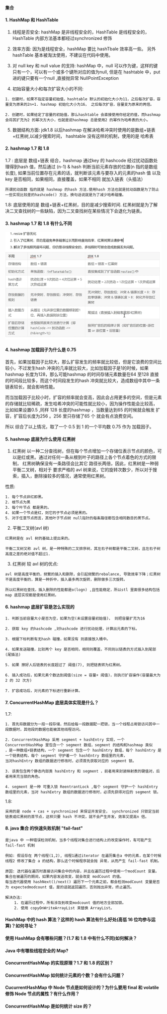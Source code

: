 #### 集合

#### 1. HashMap 和 HashTable 

   1. 线程是否安全: hashMap 是非线程安全的，HashTable 是线程安全的，HashTable 内部方法基本都经过synchronized 修饰

   2. 效率方面: 因为是线程安全，hashMap 要比 hashTbale 效率高一些。 另外hashTable 基本被淘汰使用，不建议在代码中使用。 

   3. 对 null key 和 null value 的支持: hashMap 中，null 可以作为键，这样的键只有一个，可以有一个或多个键所对应的值为null, 但是在 
    hashtable 中，put 进的键只要有一个null ,直接抛异常 NullPointException
      
   4. 初始容量大小和每次扩容大小的不同: 
    
    1. 创建时，如果不指定容量初始值，hashtable 默认的初始化大小为11，之后每次扩容，容量变为原来的2n+1. hashmap 初始化大小为16， 之后每次扩容，容量变为原来的两倍。 

    2. 创建时，如果给定了容量的初始值，那么hashtable 会直接使用你给定的值，而hashmap 会将其扩充为2 的幂次方大小，也就是说hashmap 总是使用2 的幂作为哈希表的大小。 

   5. 数据结构方面: jdk1.8 以后hashmap 在解决哈希冲突时使用的是数组+链表+红黑树,以减少搜索时间， hashtable 没有这样的机制，使用的是 哈希表

#### 2. hashmap 1.7 和 1.8 

   1.7 : 底层是 数组+链表 结合，hashmap 通过key 的 hashcode 经过扰动函数处理得到hash 值，然后通过 (n-1) & hash 判断当前元素存放的位置(n 指的是数组长度), 
    如果当前位置存在元素的话，就判断该元素与要存入的元素的hash 值 以及key 是否相同，如果相同，直接覆盖，如果不相同 就加入链表（头插法）
    
    所谓扰动函数 指的就是 hashmap 的hash 方法.使用hash 方法也就是扰动函数是为了防止一些实现比较差的hashcode() 方法，换句话说就是为了减少哈希碰撞。 

   1.8: 底层使用的是 数组+链表+红黑树，目的是减少搜索时间. 红黑树就是为了解决二叉查找树的一些缺陷，因为二叉查找树在某些情况下会退化为链表。

#### 3. hashmap 1.7 和 1.8 有什么不同

![](interview.assets/hashmap版本区别.png)

#### 4. hashmap 加载因子为什么是 0.75 

   首先，如果加载因子比较大，那么扩容发生的频率就比较低，但是它浪费的空间比较小，不过发生hash 冲突的几率就比较大，比如加载因子是1的时候，如果hashmap 
   长度为128，那么可能hashmap 的时间存储元素数量在64 至128 直接的时间段比较多，而这个时间段发生的hash 冲突就比较大，造成数组中其中一条链表较长，就会影响性能。 

   而当加载因子比较小时，扩容的频率就会变高，因此会占用更多的空间，但是元素的存储就比较稀疏，发生哈希冲突的可能性就比较小，因为操作性能会比较高，
    比如如果设置0.5 ,同样 128 长度的hashmap ，当数量达到65 的时候就会触发 扩容，扩容后长度为256 。256 里只存储了65 个 就会有点浪费空间。 

   所以 综合了以上情况，取了一个 0.5 到 1 的一个平均数 0.75 作为 加载因子。 

#### 5. hashmap 底层为什么使用 红黑树 
    
   1. 红黑树 以一种二分查找树，但在每个节点增加一个存储位表示节点的颜色，可以是红或黑。通过对任何一条从根到叶子的路径上各个节点着色的方式的限制， 红黑树确保没有一条路径会比其它
    路径长两倍，因此，红黑树是一种弱平衡二叉树，相对于 要求严格的 avl 树来说，它的旋转次数少，所以对于搜索，插入，删除操较多的情况，通常使用红黑树。 
      
   性质: 

    1. 每个节点非红即黑。
    2. 根节点为黑
    3. 每个叶节点 都是黑的。
    4. 如果一个节点是红，则它的子节点必须是黑的。
    5. 对于任意节点而言，其他叶子节点树 null指针的每条路径都包含相同数目的黑节点。

   2. 平衡二叉树(avl 树)
    
    红黑树是在 avl 树的基础上提出来的。

    平衡二叉树又称 avl 树，是一种特殊的二叉排序树，其左右子树都是平衡二叉树，且左右子树高度之差的绝对值不超过1. 

   3. 红黑树 较 avl 树的优点: 

    avl 树是高度平衡的，频繁的插入和删除，会引起频繁的rebalance, 导致效率下降；红黑树不是高度平衡的，算是一种折中，插入最多两次旋转，删除做多三次旋转。

    所以红黑树在查找，插入删除的性能都是o(logn) ,且性能稳定，所以stl 里面很多结构包括map 底层实现都是使用红黑树。 

#### 6. hashmap 底层扩容是怎么实现的

    1. 判断当前容量大小是否为空，如果为空(未设置容量初始值)， 则把容量扩充为16 

    2. 获取 key 的hashcode ,对hashcode 进行扰动处理，计算出元素的下标。 

    3. 根据下标判断有无hash 碰撞，如果没有 则直接放入桶中。 

    4. 如果发送碰撞，比较两个 key 是否相同，相同则覆盖，不同则以链表的方式插入到尾部(尾插法)

    5. 如果 擦好人后链表的长度超过了 阈值(7), 则把链表转为红黑树。

    6. 插入成功后，如果元素个数达到阈值(size = 容量+ 阈值)，则执行扩容操作(容量最大为2 的 32 次方)

    7. 扩容成功后，对元素的下标进行重新计算。 

#### 7. ConcurrentHashMap 底层具体实现是什么？ 

   1.7: 
   
    1. 首先将数据分为一段一段存储，然后给每一段数据配一把锁，当一个线程占用锁访问其中一段数据时，其他段的数据也能被其他线程访问。

    2. ConcurrentHashMap 采用 segment + hashEntry 实现，一个 ConcurrentHashMap 里包含一个 segment 数组，segment 的结构和hashmap 类似
    ，是一种数组+链表结构，一个 segment 包含一个 hashEntry 数组，每个 hashEntry 是一个链表结构，每个 segment 守护着一个 hashEntry 数组里的元素，
    当对hashEntry 数组的数据进行修改时，必须首先获取对应的 segment 锁。

    3. 该类包含两个静态内部类 hashEntry 和 segment ，前者用来封装映射表的键值对，后者用来充当锁的角色。 

    4. segment 是一种 可重入锁 ReentrantLock ,每个 segment 守护一个 hashEntry 数组里的元素，当对 hashEetry 数组的数据进行修改时，必须先获得对应的 segment 锁。 

   1.8: 

    采用的是 node + cas + synchronized 来保证并发安全， synchronized 只锁定当前 链表或红黑树的首节点，这样只要 hash 不冲突，就不会产生并发，效率又提高n 倍。 

#### 8. java 集合 的快速失败机制 "fail-fast" 

    是java 中 一种错误检测机制，当多个线程对集合进行结构上的改变操作时，有可能产生 fail-fast 机制

    例如: 假设存在 两个线程(1,2), 线程1通过iterator 在遍历集合a 中的元素，在某个时候线程2 修改了集合 a 的结构，那么这个时候程序就会抛 异常，从而产生 fail-fast 机制。 

    原因: 迭代器在遍历时直接访问集合中的内容，并且在遍历过程中使用一个modCount 变量。集合在被遍历的期间，如果内容发送改变，就会改变 modCount 的值。
    每当迭代器使用 hashNext()/next() 遍历下一个元素之前，都会检测modCount 变量是否为 expectedmodcount 值，是的话就返回遍历，否则抛出异常，终止遍历。 

    解决办法: 
        1. 在遍历过程中，所有涉及到改变modcount 值的地方全部加锁。
        2. 使用 copyOnWriteArrayList 来替换 ArrayList。

#### HashMap 中的 hash 算法？这样的 hash 算法有什么好处(高低 16 位均参与运算)？如何寻址？

#### 使用 HashMap 会有哪些问题？(1.7 和 1.8 中有什么不同)如何解决？

#### Java 中有哪些线程安全的 Map?

#### ConcurrentHashMap 的实现原理？1.7 和 1.8 的区别？

#### ConcurrentHashMap 如何统计元素的个数？会有什么问题？

#### CucurrentHashMap 中 Node 节点是如何设计的？为什么要用 final 和 volatile 修饰 Node 节点的属性？有什么作用？

#### ConcurrentHashMap 是如何统计 size 的？

